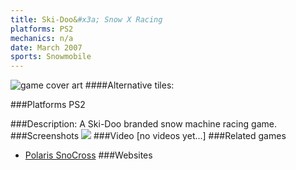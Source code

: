 ```yaml
---
title: Ski-Doo&#x3a; Snow X Racing
platforms: PS2
mechanics: n/a
date: March 2007
sports: Snowmobile
---
```

![game cover art](//images.igdb.com/igdb/image/upload/t_cover_big/rian3dyq9ajne1i2msxi.jpg "Logo Title Text 1")
####Alternative tiles:

###Platforms
PS2

###Description:
A Ski-Doo branded snow machine racing game.
###Screenshots
<a target="_blank" rel="noopener noreferrer" href="//images.igdb.com/igdb/image/upload/t_cover_big/fvdfzfiv0dx3xlxewe5e.jpg"><img src="//images.igdb.com/igdb/image/upload/t_thumb/fvdfzfiv0dx3xlxewe5e.jpg"/></a>
###Video
[no videos yet...]
###Related games
* [Polaris SnoCross](/games/polaris-snocross-3575/)
###Websites

